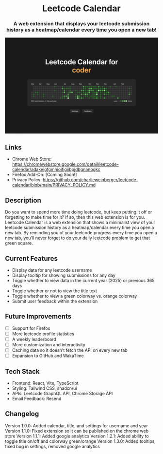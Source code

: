 <h1 align="center">Leetcode Calendar</h1>

<h3 align="center">A web extension that displays your leetcode submission history as a heatmap/calendar every time you open a new tab!</h3>

<img src="./public/screenshots/green.png" />

## Links

- Chrome Web Store: https://chromewebstore.google.com/detail/leetcode-calendar/adakeigfgmhioifigjibpjdbgnanogkc
- Firefox Add-On: [Coming Soon!]
- Privacy Policy: https://github.com/charlieweinberger/leetcode-calendar/blob/main/PRIVACY_POLICY.md

## Description

Do you want to spend more time doing leetcode, but keep putting it off or forgetting to make time for it? If so, then this web extension is for you. Leetcode Calendar is a web extension that shows a minimalist view of your leetcode submission history as a heatmap/calendar every time you open a new tab. By reminding you of your leetcode progress every time you open a new tab, you'll never forget to do your daily leetcode problem to get that green square.

## Current Features

- Display data for any leetcode username
- Display tooltip for showing submissions for any day
- Toggle whether to view data in the current year (2025) or previous 365 days
- Toggle whether or not to view the title text
- Toggle whether to view a green colorway vs. orange colorway
- Submit user feedback within the extension

## Future Improvements

- [ ] Support for Firefox
- [ ] More leetcode profile statistics
- [ ] A weekly leaderboard
- [ ] More customization and interactivity
- [ ] Caching data so it doesn't fetch the API on every new tab
- [ ] Expansion to GitHub and WakaTime

## Tech Stack

- Frontend: React, Vite, TypeScript
- Styling: Tailwind CSS, shadcn/ui
- APIs: Leetcode GraphQL API, Chrome Storage API
- Email Feedback: Resend

## Changelog

Version 1.0.0: Added calendar, title, and settings for username and year
Version 1.1.0: Fixed extension so it can be published on the chrome web store
Version 1.1.1: Added google analytics
Version 1.2.1: Added ability to toggle title on/off and colorway green/orange
Version 1.3.0: Added tooltips, fixed bug in settings, removed google analytics